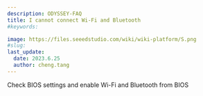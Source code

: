 ```yaml
---
description: ODYSSEY-FAQ
title: I cannot connect Wi-Fi and Bluetooth
#keywords:

image: https://files.seeedstudio.com/wiki/wiki-platform/S.png
#slug: 
last_update:
  date: 2023.6.25   
  author: cheng.tang
---
```

Check BIOS settings and enable Wi-Fi and Bluetooth from BIOS